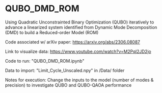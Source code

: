 # QUBO_DMD_ROM
Using Quadratic Unconstrainted Binary Optimization (QUBO) iteratively to advance a linearized system identified from Dynamic Mode Decomposition (DMD) to build a Reduced-order Model (ROM) 

Code associated w/ arXiv paper: https://arxiv.org/abs/2306.08087 

Link to visualize data: https://www.youtube.com/watch?v=M2PqI2JD2jo

Code to run: "QUBO_DMD_ROM.ipynb"

Data to import: "Limit_Cycle_Unscaled.npy" in /Data/ folder

Notes for execution:
Change the inputs to the model (number of modes & precision) to investigate QUBO and QUBO-QAOA performance

